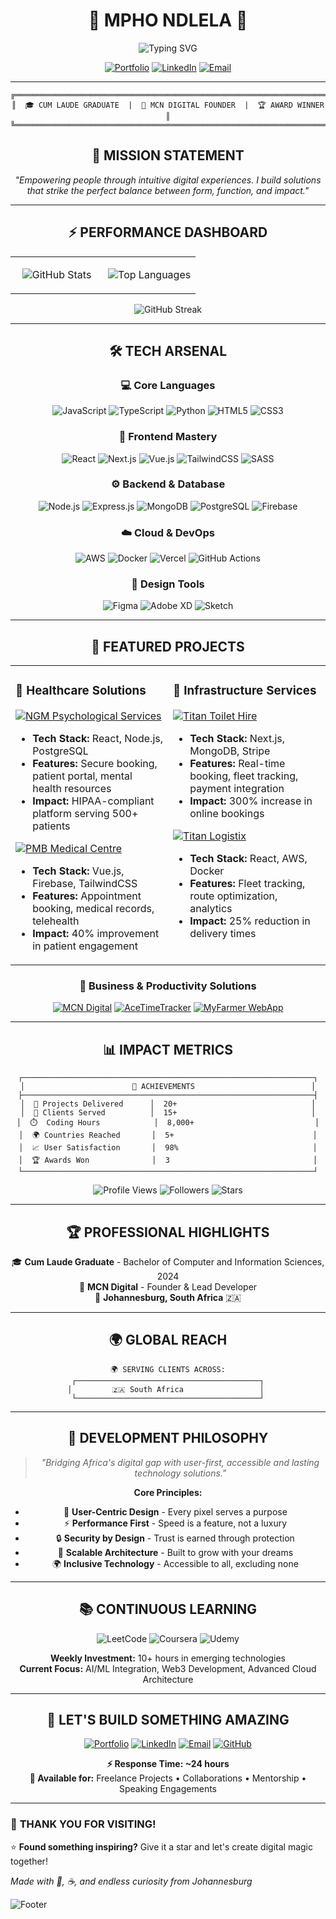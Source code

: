 # <div align="center">🚀 **MPHO NDLELA** 🚀</div>

<div align="center">

![Typing SVG](https://readme-typing-svg.herokuapp.com?font=Orbitron&size=35&pause=1000&color=00D9FF&center=true&vCenter=true&width=800&lines=Full-Stack+Developer+%26+Tech+Visionary;UX-Driven+Digital+Architect;Building+Solutions+for+Africa+%26+Beyond;Empowering+Through+Intuitive+Experiences)

</div>

<div align="center">

[![Portfolio](https://img.shields.io/badge/🌐_Portfolio-MCN_Digital-00D9FF?style=for-the-badge&logoColor=white)](https://mcn-digital.co.za/)
[![LinkedIn](https://img.shields.io/badge/LinkedIn-0A66C2?style=for-the-badge&logo=linkedin&logoColor=white)](https://www.linkedin.com/in/mpho-ndlela/)
[![Email](https://img.shields.io/badge/📧_Contact-EA4335?style=for-the-badge&logo=gmail&logoColor=white)](mailto:mpho.ndlela.dev@gmail.com)

</div>

---

<div align="center">

```ascii
╔══════════════════════════════════════════════════════════════════════╗
║  🎓 CUM LAUDE GRADUATE  |  💼 MCN DIGITAL FOUNDER  |  🏆 AWARD WINNER  ║
╚══════════════════════════════════════════════════════════════════════╝
```

</div>

<div align="center">

## 🎯 **MISSION STATEMENT**

*"Empowering people through intuitive digital experiences. I build solutions that strike the perfect balance between form, function, and impact."*

</div>

---

<div align="center">

## ⚡ **PERFORMANCE DASHBOARD**

</div>

<div align="center">

<table>
<tr>
<td align="center" width="50%">

![GitHub Stats](https://github-readme-stats.vercel.app/api?username=MphoCodes&show_icons=true&theme=tokyonight&hide_border=true&bg_color=0d1117&title_color=00d9ff&icon_color=00d9ff&text_color=ffffff)

</td>
<td align="center" width="50%">

![Top Languages](https://github-readme-stats.vercel.app/api/top-langs/?username=MphoCodes&layout=compact&theme=tokyonight&hide_border=true&bg_color=0d1117&title_color=00d9ff&text_color=ffffff)

</td>
</tr>
</table>

</div>

<div align="center">

![GitHub Streak](https://streak-stats.demolab.com?user=MphoCodes&theme=tokyonight&hide_border=true&background=0D1117&stroke=00D9FF&ring=00D9FF&fire=00D9FF&currStreakLabel=FFFFFF&sideNums=FFFFFF&currStreakNum=00D9FF&dates=FFFFFF&sideLabels=FFFFFF)

</div>

---

<div align="center">

## 🛠️ **TECH ARSENAL**

</div>

<div align="center">

### 💻 **Core Languages**
![JavaScript](https://img.shields.io/badge/JavaScript-F7DF1E?style=for-the-badge&logo=javascript&logoColor=black)
![TypeScript](https://img.shields.io/badge/TypeScript-3178C6?style=for-the-badge&logo=typescript&logoColor=white)
![Python](https://img.shields.io/badge/Python-3776AB?style=for-the-badge&logo=python&logoColor=white)
![HTML5](https://img.shields.io/badge/HTML5-E34F26?style=for-the-badge&logo=html5&logoColor=white)
![CSS3](https://img.shields.io/badge/CSS3-1572B6?style=for-the-badge&logo=css3&logoColor=white)

### 🎨 **Frontend Mastery**
![React](https://img.shields.io/badge/React-61DAFB?style=for-the-badge&logo=react&logoColor=black)
![Next.js](https://img.shields.io/badge/Next.js-000000?style=for-the-badge&logo=nextdotjs&logoColor=white)
![Vue.js](https://img.shields.io/badge/Vue.js-4FC08D?style=for-the-badge&logo=vuedotjs&logoColor=white)
![TailwindCSS](https://img.shields.io/badge/TailwindCSS-06B6D4?style=for-the-badge&logo=tailwindcss&logoColor=white)
![SASS](https://img.shields.io/badge/SASS-CC6699?style=for-the-badge&logo=sass&logoColor=white)

### ⚙️ **Backend & Database**
![Node.js](https://img.shields.io/badge/Node.js-339933?style=for-the-badge&logo=nodedotjs&logoColor=white)
![Express.js](https://img.shields.io/badge/Express.js-000000?style=for-the-badge&logo=express&logoColor=white)
![MongoDB](https://img.shields.io/badge/MongoDB-47A248?style=for-the-badge&logo=mongodb&logoColor=white)
![PostgreSQL](https://img.shields.io/badge/PostgreSQL-4169E1?style=for-the-badge&logo=postgresql&logoColor=white)
![Firebase](https://img.shields.io/badge/Firebase-FFCA28?style=for-the-badge&logo=firebase&logoColor=black)

### ☁️ **Cloud & DevOps**
![AWS](https://img.shields.io/badge/AWS-232F3E?style=for-the-badge&logo=amazonaws&logoColor=white)
![Docker](https://img.shields.io/badge/Docker-2496ED?style=for-the-badge&logo=docker&logoColor=white)
![Vercel](https://img.shields.io/badge/Vercel-000000?style=for-the-badge&logo=vercel&logoColor=white)
![GitHub Actions](https://img.shields.io/badge/GitHub_Actions-2088FF?style=for-the-badge&logo=github-actions&logoColor=white)

### 🎨 **Design Tools**
![Figma](https://img.shields.io/badge/Figma-F24E1E?style=for-the-badge&logo=figma&logoColor=white)
![Adobe XD](https://img.shields.io/badge/Adobe_XD-FF61F6?style=for-the-badge&logo=adobe-xd&logoColor=white)
![Sketch](https://img.shields.io/badge/Sketch-F7B500?style=for-the-badge&logo=sketch&logoColor=black)

</div>

---

<div align="center">

## 🌟 **FEATURED PROJECTS**

</div>

<div align="center">

<table>
<tr>
<td width="50%" valign="top">

### 🏥 **Healthcare Solutions**
[![NGM Psychological Services](https://img.shields.io/badge/🧠_NGM_Psychological-HIPAA_Compliant-00D9FF?style=for-the-badge)](http://ngmmed.co.za/)
- **Tech Stack:** React, Node.js, PostgreSQL
- **Features:** Secure booking, patient portal, mental health resources
- **Impact:** HIPAA-compliant platform serving 500+ patients

[![PMB Medical Centre](https://img.shields.io/badge/🏥_PMB_Medical-Responsive_Portal-00D9FF?style=for-the-badge)](https://pmbmedcentre.co.za/)
- **Tech Stack:** Vue.js, Firebase, TailwindCSS
- **Features:** Appointment booking, medical records, telehealth
- **Impact:** 40% improvement in patient engagement

</td>
<td width="50%" valign="top">

### 🚛 **Infrastructure Services**
[![Titan Toilet Hire](https://img.shields.io/badge/🚽_Titan_Toilet-Instant_Booking-00D9FF?style=for-the-badge)](https://titantoilethire.co.za/)
- **Tech Stack:** Next.js, MongoDB, Stripe
- **Features:** Real-time booking, fleet tracking, payment integration
- **Impact:** 300% increase in online bookings

[![Titan Logistix](https://img.shields.io/badge/📦_Titan_Logistix-Supply_Chain-00D9FF?style=for-the-badge)](https://titanlogistix.co.za/)
- **Tech Stack:** React, AWS, Docker
- **Features:** Fleet tracking, route optimization, analytics
- **Impact:** 25% reduction in delivery times

</td>
</tr>
</table>

</div>

<div align="center">

### 💼 **Business & Productivity Solutions**

[![MCN Digital](https://img.shields.io/badge/🌐_MCN_Digital-SEO_Optimized-00D9FF?style=for-the-badge)](https://mcn-digital.co.za/)
[![AceTimeTracker](https://img.shields.io/badge/⏰_AceTimeTracker-Productivity_App-00D9FF?style=for-the-badge)](https://github.com/MphoCodes/AceTimeTracker)
[![MyFarmer WebApp](https://img.shields.io/badge/🌱_MyFarmer-Agricultural_Platform-00D9FF?style=for-the-badge)](https://github.com/MphoCodes/MyFarmerWebApp)

</div>

---

<div align="center">

## 📊 **IMPACT METRICS**

</div>

<div align="center">

```
┌─────────────────────────────────────────────────────────────────┐
│                        🚀 ACHIEVEMENTS                          │
├─────────────────────────────────────────────────────────────────┤
│  🎯 Projects Delivered      │  20+                              │
│  👥 Clients Served          │  15+                              │
│  ⏱️  Coding Hours            │  8,000+                           │
│  🌍 Countries Reached       │  5+                               │
│  📈 User Satisfaction       │  98%                              │
│  🏆 Awards Won              │  3                                │
└─────────────────────────────────────────────────────────────────┘
```

</div>

<div align="center">

![Profile Views](https://komarev.com/ghpvc/?username=MphoCodes&color=00d9ff&style=for-the-badge&label=PROFILE+VIEWS)
![Followers](https://img.shields.io/github/followers/MphoCodes?color=00d9ff&style=for-the-badge&label=FOLLOWERS)
![Stars](https://img.shields.io/github/stars/MphoCodes?color=00d9ff&style=for-the-badge&label=TOTAL+STARS)

</div>

---

<div align="center">

## 🏆 **PROFESSIONAL HIGHLIGHTS**

</div>

<div align="center">

🎓 **Cum Laude Graduate** - Bachelor of Computer and Information Sciences, 2024   
💼 **MCN Digital** - Founder & Lead Developer  
📍 **Johannesburg, South Africa** 🇿🇦

</div>

---

<div align="center">

## 🌍 **GLOBAL REACH**

</div>

<div align="center">

```
🌍 SERVING CLIENTS ACROSS:
┌─────────────────────────────────────────┐
│         🇿🇦 South Africa                 │ 
└─────────────────────────────────────────┘
```

</div>

---

<div align="center">

## 🎨 **DEVELOPMENT PHILOSOPHY**

</div>

<div align="center">

> *"Bridging Africa's digital gap with user-first, accessible and lasting technology solutions."*

**Core Principles:**
- 🎯 **User-Centric Design** - Every pixel serves a purpose
- ⚡ **Performance First** - Speed is a feature, not a luxury
- 🔒 **Security by Design** - Trust is earned through protection
- 🌱 **Scalable Architecture** - Built to grow with your dreams
- 🌍 **Inclusive Technology** - Accessible to all, excluding none

</div>

---

<div align="center">

## 📚 **CONTINUOUS LEARNING**

</div>

<div align="center">

![LeetCode](https://img.shields.io/badge/LeetCode-FFA116?style=for-the-badge&logo=leetcode&logoColor=black)
![Coursera](https://img.shields.io/badge/Coursera-0056D3?style=for-the-badge&logo=coursera&logoColor=white)
![Udemy](https://img.shields.io/badge/Udemy-A435F0?style=for-the-badge&logo=udemy&logoColor=white)

**Weekly Investment:** 10+ hours in emerging technologies  
**Current Focus:** AI/ML Integration, Web3 Development, Advanced Cloud Architecture

</div>

---

<div align="center">

## 🤝 **LET'S BUILD SOMETHING AMAZING**

</div>

<div align="center">

[![Portfolio](https://img.shields.io/badge/🌐_Visit_Portfolio-MCN_Digital-00D9FF?style=for-the-badge&logoColor=white)](https://mcn-digital.co.za/)
[![LinkedIn](https://img.shields.io/badge/💼_Connect_on_LinkedIn-0A66C2?style=for-the-badge&logo=linkedin&logoColor=white)](https://www.linkedin.com/in/mpho-ndlela/)
[![Email](https://img.shields.io/badge/📧_Send_Email-EA4335?style=for-the-badge&logo=gmail&logoColor=white)](mailto:mpho.ndlela.dev@gmail.com)
[![GitHub](https://img.shields.io/badge/⭐_Follow_on_GitHub-181717?style=for-the-badge&logo=github&logoColor=white)](https://github.com/MphoNdlela)

**⚡ Response Time: ~24 hours**  
**💬 Available for:** Freelance Projects • Collaborations • Mentorship • Speaking Engagements

</div>

---


### 🙏 **THANK YOU FOR VISITING!**

⭐ **Found something inspiring?** Give it a star and let's create digital magic together!

*Made with 💜, ☕, and endless curiosity from Johannesburg*

![Footer](https://capsule-render.vercel.app/api?type=waving&color=00D9FF&height=100&section=footer)

</div>
